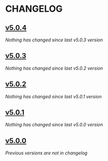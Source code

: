 # CHANGELOG

## [v5.0.4](https://github.com/softspring/cms-sylius-bundle/releases/tag/v5.0.4)

*Nothing has changed since last v5.0.3 version*

## [v5.0.3](https://github.com/softspring/cms-sylius-bundle/releases/tag/v5.0.3)

*Nothing has changed since last v5.0.2 version*

## [v5.0.2](https://github.com/softspring/cms-sylius-bundle/releases/tag/v5.0.2)

*Nothing has changed since last v5.0.1 version*

## [v5.0.1](https://github.com/softspring/cms-sylius-bundle/releases/tag/v5.0.1)

*Nothing has changed since last v5.0.0 version*

## [v5.0.0](https://github.com/softspring/cms-sylius-bundle/releases/tag/v5.0.0)

*Previous versions are not in changelog*
